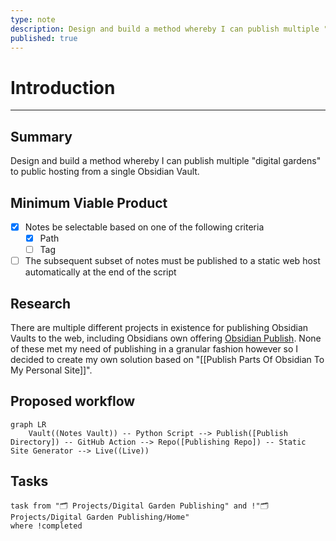 ```yaml
---
type: note
description: Design and build a method whereby I can publish multiple "digital gardens" to public hosting from a single Obsidian Vault.
published: true
---
```

# Introduction
---

## Summary
Design and build a method whereby I can publish multiple "digital gardens" to public hosting from a single Obsidian Vault.

## Minimum Viable Product
- [x] Notes be selectable based on one of the following criteria
	- [x] Path
	- [ ] Tag
- [ ] The subsequent subset of notes must be published to a static web host automatically at the end of the script
## Research
There are multiple different projects in existence for publishing Obsidian Vaults to the web, including Obsidians own offering [Obsidian Publish](https://obsidian.md/publish). None of these met my need of publishing in a granular fashion however so I decided to create my own solution based on "[[Publish Parts Of Obsidian To My Personal Site]]".

## Proposed workflow

```mermaid
graph LR
	Vault((Notes Vault)) -- Python Script --> Publish([Publish Directory]) -- GitHub Action --> Repo([Publishing Repo]) -- Static Site Generator --> Live((Live))
```


## Tasks
```dataview
task from "🗂 Projects/Digital Garden Publishing" and !"🗂 Projects/Digital Garden Publishing/Home"
where !completed
```

